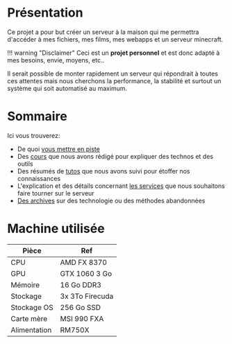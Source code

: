 # Présentation

Ce projet a pour but créer un serveur à la maison qui me permettra d'accéder à mes fichiers, mes films, mes webapps et un serveur minecraft.

!!! warning "Disclaimer"
    Ceci est un **projet personnel** et est donc adapté à mes besoins, envie, moyens, etc..

Il serait possible de monter rapidement un serveur qui répondrait à toutes ces attentes mais nous cherchons la performance, la stabilité et surtout un système qui soit automatisé au maximum.

# Sommaire

Ici vous trouverez:

- De quoi [vous mettre en piste](mise_en_route/ubuntu_install/)
- Des [cours](cours/docker.md) que nous avons rédigé pour expliquer des technos et des outils
- Des résumés de [tutos](tutos/docker-compose/) que nous avons suivi pour étoffer nos connaissances
- L'explication et des détails concernant [les services](services/nextcloud/) que nous souhaitons faire tourner sur le serveur
- [Des archives](archives/multipass/) sur des technologie ou des méthodes abandonnées

# Machine utilisée

| Pièce           | Ref             |
|-----------------|-----------------|
| CPU             | AMD FX 8370     |
| GPU             | GTX 1060 3 Go   |
| Mémoire         | 16 Go DDR3      |
| Stockage        | 3x 3To Firecuda |
| Stockage OS     | 256 Go SSD      |
| Carte mère      | MSI 990 FXA     |
| Alimentation    | RM750X          |
